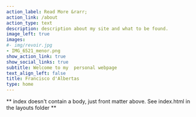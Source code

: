 ```yaml
---
action_label: Read More &rarr;
action_link: /about
action_type: text
description: description about my site and what to be found.
image_left: true
images:
#- img/revoir.jpg
- IMG_6521_menor.png
show_action_link: true
show_social_links: true
subtitle: Welcome to my  personal webpage
text_align_left: false
title: Francisco d'Albertas
type: home
---
```


** index doesn't contain a body, just front matter above.
See index.html in the layouts folder **
